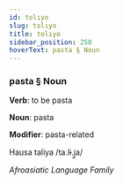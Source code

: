 ```yaml
---
id: tolıyo
slug: tolıyo
title: tolıyo
sidebar_position: 250
hoverText: pasta § Noun
---
```


### pasta § Noun

**Verb**: to be pasta

**Noun**: pasta

**Modifier**: pasta-related

Hausa taliya /ta.lɨ.j̰a/

*Afroasiatic Language Family*